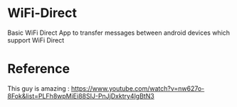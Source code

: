 # WiFi-Direct
Basic WiFi Direct App to transfer messages between android devices which support WiFi Direct

# Reference
This guy is amazing : https://www.youtube.com/watch?v=nw627o-8Fok&list=PLFh8wpMiEi88SIJ-PnJjDxktry4lgBtN3
